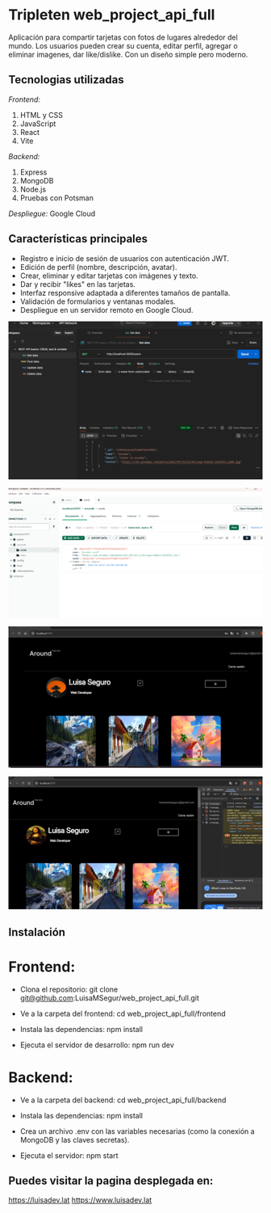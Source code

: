 # Tripleten web_project_api_full

Aplicación para compartir tarjetas con fotos de lugares alrededor del mundo. Los usuarios pueden crear su cuenta, editar perfil, agregar o eliminar imagenes, dar like/dislike. Con un diseño simple pero moderno.

## Tecnologias utilizadas

_Frontend:_

1. HTML y CSS
2. JavaScript
3. React
4. Vite

_Backend:_

1. Express
2. MongoDB
3. Node.js
4. Pruebas con Potsman

_Despliegue:_
Google Cloud

## Características principales

- Registro e inicio de sesión de usuarios con autenticación JWT.
- Edición de perfil (nombre, descripción, avatar).
- Crear, eliminar y editar tarjetas con imágenes y texto.
- Dar y recibir "likes" en las tarjetas.
- Interfaz responsive adaptada a diferentes tamaños de pantalla.
- Validación de formularios y ventanas modales.
- Despliegue en un servidor remoto en Google Cloud.

![alt text](<backend/images/Captura de pantalla 2025-01-16 001011.png>)

![alt text](<backend/images/Captura de pantalla 2025-01-16 142254.png>)

![alt text](<frontend/src/images/Captura de pantalla 2025-02-17 123334.png>)

![alt text](<frontend/src/images/Captura de pantalla 2025-02-17 123533.png>)

## Instalación

# Frontend:

- Clona el repositorio:
  git clone git@github.com:LuisaMSegur/web_project_api_full.git

- Ve a la carpeta del frontend:
  cd web_project_api_full/frontend

- Instala las dependencias:
  npm install

- Ejecuta el servidor de desarrollo:
  npm run dev

# Backend:

- Ve a la carpeta del backend:
  cd web_project_api_full/backend

- Instala las dependencias:
  npm install

* Crea un archivo .env con las variables necesarias (como la conexión a MongoDB y las claves secretas).

- Ejecuta el servidor:
  npm start

## Puedes visitar la pagina desplegada en:

https://luisadev.lat
https://www.luisadev.lat
